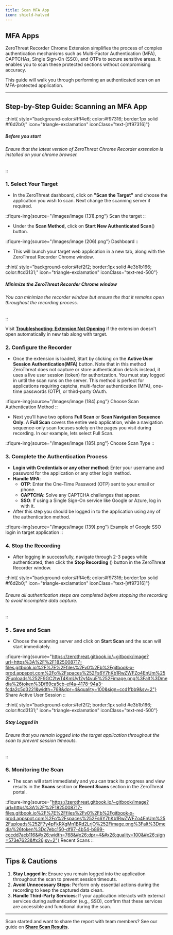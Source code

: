 ```yaml
---
title: Scan MFA App
icon: shield-halved
---
```



## **MFA Apps**

ZeroThreat Recorder Chrome Extension simplifies the process of complex authentication mechanisms such as Multi-Factor Authentication (MFA), CAPTCHAs, Single Sign-On (SSO), and OTPs to secure sensitive areas. It enables you to scan these protected sections without compromising accuracy. 

This guide will walk you through performing an authenticated scan on an MFA-protected application. 
***

## **Step-by-Step Guide: Scanning an MFA App**


::hint{ style="background-color:#fff4e6; color:#f97316; border:1px solid #f6d2b0;" icon="triangle-exclamation" iconClass="text-[#f97316]"}
##### **Before you start**
###### Ensure that the latest version of ZeroThreat Chrome Recorder extension is installed on your chrome browser.
::

### **1. Select Your Target**

* In the ZeroThreat dashboard, click on **"Scan the Target"** and choose the application you wish to scan. Next change the scanning server if required.

::fiqure-img{source="/Images/image (131).png"}
Scan the target
::

* Under the **Scan Method,** click on **Start New Authenticated Scan**(<img src="https://zerothreat.gitbook.io/~gitbook/image?url=https%3A%2F%2F1825008717-files.gitbook.io%2F%7E%2Ffiles%2Fv0%2Fb%2Fgitbook-x-prod.appspot.com%2Fo%2Fspaces%252Fs6Y7hKb1RwZWFZo4EnUm%252Fuploads%252FlOicVYIeVGLknMxuCto6%252Fimage.png%3Falt%3Dmedia%26token%3Df9e969d3-6c3f-4f65-b2ea-085bc7a6a44d&#x26;width=272&#x26;dpr=4&#x26;quality=100&#x26;sign=4caf6938&#x26;sv=2" alt="" data-size="line">) button.&#x20;

::fiqure-img{source="/Images/image (206).png"}
Dashboard
::

* This will launch your target web application in a new tab, along with the ZeroThreat Recorder Chrome window.&#x20;

::hint{ style="background-color:#fef2f2; border:1px solid #e3b1b166; color:#cd3131;" icon="triangle-exclamation" iconClass="text-red-500"}
##### **Minimize the ZeroThreat Recorder Chrome window**

###### You can minimize the recorder window but ensure the that it remains open throughout the recording process.
::


Visit [**Troubleshooting: Extension Not Opening**](../troubleshoot) if the extension doesn't open automatically in new tab along with target.

### **2. Configure the Recorder**

* Once the extension is loaded, Start by clicking on the **Active User Session Authentication(MFA)** button. Note that in this method ZeroThreat does not capture or store authentication details instead, it uses a live user session (token) for authorization. You must stay logged in until the scan runs on the server. This method is perfect for applications requiring captcha, multi-factor authentication (MFA), one-time passwords (OTP), or third-party OAuth.

::fiqure-img{source="/Images/image (184).png"}
Choose Scan Authentication Method
::

* Next you’ll have two options **Full Scan** or **Scan Navigation Sequence Only**. A **Full Scan** covers the entire web application, while a navigation sequence-only scan focuses solely on the pages you visit during recording. In our example, lets select Full Scan.

::fiqure-img{source="/Images/image (185).png"}
Choose Scan Type
::

### **3. Complete the Authentication Process**

* **Login with Credentials or any other method**: Enter your username and password for the application or any other login method.
* **Handle MFA**:
  * **OTP**: Enter the One-Time Password (OTP) sent to your email or phone.
  * **CAPTCHA**: Solve any CAPTCHA challenges that appear.
  * **SSO**: If using a Single Sign-On service like Google or Azure, log in with it.
* After this step you should be logged in to the application using any of the authentication method.

::fiqure-img{source="/Images/image (139).png"}
Example of Google SSO login in target application
::


### **4. Stop the Recording**

* After logging in successfully, navigate through 2-3 pages while authenticated, then click the **Stop Recording** (<img src="/Images/image (189).png" style="display:inline" alt="" data-size="line">) button in the ZeroThreat Recorder window.

::hint{ style="background-color:#fff4e6; color:#f97316; border:1px solid #f6d2b0;" icon="triangle-exclamation" iconClass="text-[#f97316]"}
###### Ensure all authentication steps are completed before stopping the recording to avoid incomplete data capture.
::


### **5 . Save and Scan**

* Choose the scanning server and click on **Start Scan** and the scan will start immediately.

::fiqure-img{source="https://zerothreat.gitbook.io/~gitbook/image?url=https%3A%2F%2F1825008717-files.gitbook.io%2F%7E%2Ffiles%2Fv0%2Fb%2Fgitbook-x-prod.appspot.com%2Fo%2Fspaces%252Fs6Y7hKb1RwZWFZo4EnUm%252Fuploads%252F9GC2twT4KmUy12yf4vuE%252Fimage.png%3Falt%3Dmedia%26token%3Df69ca5cb-ef4a-4178-94a3-fcda2c5d3221&width=768&dpr=4&quality=100&sign=ccd1fbb9&sv=2"}
Share Active User Session
::

::hint{ style="background-color:#fef2f2; border:1px solid #e3b1b166; color:#cd3131;" icon="triangle-exclamation" iconClass="text-red-500"}
##### **Stay Logged In**

###### Ensure that you remain logged into the target application throughout the scan to prevent session timeouts.
::

### **6. Monitoring the Scan**

*  The scan will start immediately and you can track its progress and view results in the **Scans** section or **Recent Scans** section in the ZeroThreat portal.

::fiqure-img{source="https://zerothreat.gitbook.io/~gitbook/image?url=https%3A%2F%2F1825008717-files.gitbook.io%2F%7E%2Ffiles%2Fv0%2Fb%2Fgitbook-x-prod.appspot.com%2Fo%2Fspaces%252Fs6Y7hKb1RwZWFZo4EnUm%252Fuploads%252F7y4pFkRXgMn1BRd2LrjO%252Fimage.png%3Falt%3Dmedia%26token%3Dc7ebc150-df97-4b54-b899-cccdd7acb116&#x26;width=768&#x26;dpr=4&#x26;quality=100&#x26;sign=573e7623&#x26;sv=2"}
Recent Scans
::


***

## **Tips & Cautions**

1. **Stay Logged In**: Ensure you remain logged into the application throughout the scan to prevent session timeouts.
2. **Avoid Unnecessary Steps**: Perform only essential actions during the recording to keep the captured data clean.
3. **Handle Third-Party Services**: If your application interacts with external services during authentication (e.g., SSO), confirm that these services are accessible and functional during the scan.

***

Scan started and want to share the report with team members? See our guide on [**Share Scan Results**](../../manage-scans/share-scan-results.md "mention")**.**
